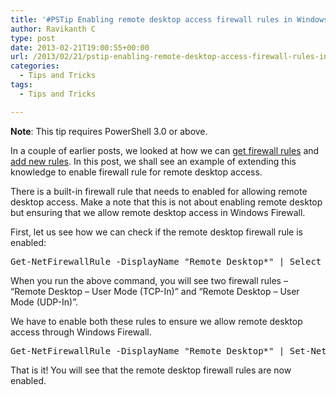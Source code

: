 ```yaml
---
title: '#PSTip Enabling remote desktop access firewall rules in Windows 8 and Windows Server 2012'
author: Ravikanth C
type: post
date: 2013-02-21T19:00:55+00:00
url: /2013/02/21/pstip-enabling-remote-desktop-access-firewall-rules-in-windows-8-and-windows-server-2012/
categories:
  - Tips and Tricks
tags:
  - Tips and Tricks

---
```

**Note**: This tip requires PowerShell 3.0 or above.

In a couple of earlier posts, we looked at how we can [get firewall rules][1] and [add new rules][2]. In this post, we shall see an example of extending this knowledge to enable firewall rule for remote desktop access.

There is a built-in firewall rule that needs to enabled for allowing remote desktop access. Make a note that this is not about enabling remote desktop but ensuring that we allow remote desktop access in Windows Firewall.

First, let us see how we can check if the remote desktop firewall rule is enabled:

<pre class="brush: powershell; title: ; notranslate" title="">Get-NetFirewallRule -DisplayName "Remote Desktop*" | Select DisplayName, Enabled
</pre>

When you run the above command, you will see two firewall rules &#8211; &#8220;Remote Desktop &#8211; User Mode (TCP-In)&#8221; and &#8220;Remote Desktop &#8211; User Mode (UDP-In)&#8221;.

We have to enable both these rules to ensure we allow remote desktop access through Windows Firewall.

<pre class="brush: powershell; title: ; notranslate" title="">Get-NetFirewallRule -DisplayName "Remote Desktop*" | Set-NetFirewallRule -enabled true
</pre>

That is it! You will see that the remote desktop firewall rules are now enabled.

[1]: /2013/02/20/pstip-get-windows-firewall-rule-status-in-windows-8-and-server-2012/
[2]: /2013/02/19/pstip-adding-firewall-rules-in-windows-8-and-server-2012/